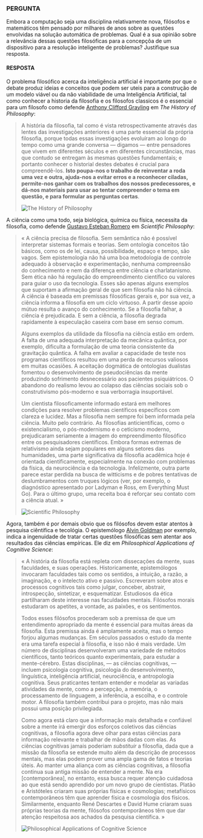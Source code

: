 ### PERGUNTA

Embora a computação seja uma disciplina relativamente nova, filósofos e matemáticos têm pensado por milhares de anos sobre as questões envolvidas na solução automática de problemas. Qual é a sua opinião sobre a relevância dessas questões filosóficas para a concepçõa de um dispositivo para a resolução inteligente de problemas? Justifique sua resposta. 

#### RESPOSTA

O problema filosófico acerca da inteligência artificial é importante por que o debate produz ideias e conceitos que podem ser uteis para a construção de um modelo viável ou da não viabilidade de uma Inteligência Artificial, tal como conhecer a historia da filosofia e os filosofos classicos é o essencial para um filosofo como defende [Anthony Clifford Grayling](https://criticanarede.com/fil_historia.html) em *The History of Philosophy*:

> A história da filosofia, tal como é vista retrospectivamente através das lentes das investigações anteriores é uma parte essencial da própria filosofia, porque todas essas investigações evoluíram ao longo do tempo como uma grande conversa — digamos — entre pensadores que vivem em diferentes séculos e em diferentes circunstâncias, mas que contudo se entregam às mesmas questões fundamentais; e portanto conhecer o historial destes debates é crucial para compreendê-los. **Isto poupa-nos o trabalho de reinventar a roda uma vez e outra, ajuda-nos a evitar erros e a reconhecer ciladas, permite-nos ganhar com os trabalhos dos nossos predecessores, e dá-nos materiais para usar ao tentar compreender o tema em questão, e para formular as perguntas certas**.
>
> ![The History of Philosophy](https://i.gr-assets.com/images/S/compressed.photo.goodreads.com/books/1561102846i/41954427._UY200_.jpg)

A ciência como uma todo, seja biológica, química ou física, necessita da filosofia, como defende [Gustavo Esteban Romero](https://www.facebook.com/DouglasRodrigues42/posts/2167168849988501) em *Scientific Philosophy*:

> « A ciência precisa de filosofia. Sem semântica não é possível interpretar sistemas formais e teorias. Sem ontologia conceitos tão básicos, como os de lei, causa, possibilidade, espaço e tempo, são vagos. Sem epistemologia não há uma boa metodologia de controle adequado à observação e experimentação, nenhuma compreensão do conhecimento e nem da diferença entre ciência e charlatanismo. Sem ética não há regulação do empreendimento científico ou valores para guiar o uso da tecnologia. Esses são apenas alguns exemplos que suportam a afirmação geral de que sem filosofia não há ciência. A ciência é baseada em premissas filosóficas gerais e, por sua vez, a ciência informa a filosofia em um ciclo virtuoso. A partir desse apoio mútuo resulta o avanço do conhecimento. Se a filosofia falhar, a ciência é prejudicada. E sem a ciência, a filosofia degrada rapidamente à especulação caseira com base em senso comum.
>
> Alguns exemplos da utilidade da filosofia na ciência estão em ordem. A falta de uma adequada interpretação da mecânica quântica, por exemplo, dificulta a formulação de uma teoria consistente da gravitação quântica. A falha em avaliar a capacidade de teste nos programas científicos resultou em uma perda de recursos valiosos em muitas ocasiões. A aceitação dogmática de ontologias dualistas fomentou o desenvolvimento de pseudociências da mente produzindo sofrimento desnecessário aos pacientes psiquiátricos. O abandono do realismo levou ao colapso das ciências sociais sob o construtivismo pós-moderno e sua verborragia insuportável.
>
> Um cientista filosoficamente informado estará em melhores condições para resolver problemas científicos específicos com clareza e lucidez. Mas a filosofia nem sempre foi bem informada pela ciência. Muito pelo contrário. As filosofias anticientíficas, como o existencialismo, o pós-modernismo e o ceticismo moderno, prejudicaram seriamente a imagem do empreendimento filosófico entre os pesquisadores científicos. Embora formas extremas de relativismo ainda sejam populares em alguns setores das humanidades, uma parte significativa da filosofia acadêmica hoje é orientada cientificamente, especialmente na conexão com problemas da física, da neurociência e da tecnologia. Infelizmente, outra parte parece estar perdida na busca de witticisms e de pobres tentativas de deslumbramentos com truques lógicos (ver, por exemplo, o diagnóstico apresentado por Ladyman e Ross, em Everything Must Go). Para o último grupo, uma receita boa é reforçar seu contato com a ciência atual. »
>
> ![Scientific Philosophy](https://images.springer.com/sgw/books/medium/9783319976303.jpg)

Agora, também é por demais obvio que os filósofos devem estar atentos à pesquisa ciêntifica e tecológia. O epistemólogo [Alvin Goldman](https://www.facebook.com/ALEPHUnicamp/photos/a.1167159206776819/1227818604044212/?type=3&theater) por exemplo, indica a ingenuidade de tratar certas questões filosóficas sem atentar aos resultados das ciências empíricas. Ele diz em *Philosophical Applications of Cognitive Science*:

> « A história da filosofia está repleta com dissecações da mente, suas faculdades, e suas operações. Historicamente, epistemólogos invocaram faculdades tais como os sentidos, a intuição, a razão, a imaginação, e o intelecto ativo e passivo. Escreveram sobre atos e processos cognitivos tais como julgar, conceber, abstrair, introspecção, sintetizar, e esquematizar. Estudiosos da ética partilharam deste interesse nas faculdades mentais. Filósofos morais estudaram os apetites, a vontade, as paixões, e os sentimentos.
>
> Todos esses filósofos procederam sob a premissa de que um entendimento apropriado da mente é essencial para muitas áreas da filosofia. Esta premissa ainda é amplamente aceita, mas o tempo forjou algumas mudanças. Em séculos passados o estudo da mente era uma tarefa especial à filosofia, e isso não é mais verdade. Um número de disciplinas desenvolveram uma variedade de métodos científicos, tanto teóricos quanto experimentais, para estudar a mente-cérebro. Estas disciplinas, — as ciências cognitivas, — incluem psicologia cognitiva, psicologia do desenvolvimento, linguística, inteligência artificial, neurociência, e antropologia cognitiva. Seus praticantes tentam entender e modelar as variadas atividades da mente, como a percepção, a memória, o processamento de linguagem, a inferência, a escolha, e o controle motor. A filosofia também contribui para o projeto, mas não mais possui uma posição privilegiada.
>
> Como agora está claro que a informação mais detalhada e confiável sobre a mente irá emergir dos esforços coletivos das ciências cognitivas, a filosofia agora deve olhar para estas ciências para informação relevante e trabalhar de mãos dadas com elas. As ciências cognitivas jamais poderiam *substituir* a filosofia, dada que a missão da filosofia se estende muito além da descrição de processos mentais, mas elas podem prover uma ampla gama de fatos e teorias úteis. Ao manter uma aliança com as ciências cognitivas, a filosofia continua sua antiga missão de entender a mente. Na era [contemporânea], no entanto, essa busca requer atenção cuidadosa ao que está sendo aprendido por um novo grupo de cientistas. Platão e Aristóteles criaram suas próprias físicas e cosmologias; metafísicos contemporâneos têm que aprender física e cosmologia dos físicos. Similarmente, enquanto René Descartes e David Hume criaram suas próprias teorias da mente, filósofos contemporâneos têm que dar atenção respeitosa aos achados da pesquisa científica. »
>
> ![Philosophical Applications of Cognitive Science](https://images-na.ssl-images-amazon.com/images/I/41PWZexYi-L._SX331_BO1,204,203,200_.jpg)
